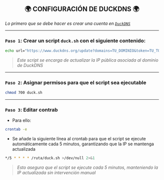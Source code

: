 <h2 align="center"> 🌍 CONFIGURACIÓN DE DUCKDNS 🌍 </h2>

*Lo primero que se debe hacer es crear una cuenta en [`DuckDNS`](https://www.duckdns.org/)*

---

### `Paso 1`: Crear un script `duck.sh` con el siguiente contenido: 

```bash
echo url="https://www.duckdns.org/update?domains=TU_DOMINIO&token=TU_TOKEN&ip=" | curl -k -o duck.log -K -
```
> *Este script se encarga de actualizar la IP pública asociada al dominio de DuckDNS*

---

### `Paso 2`: Asignar permisos para que el script sea ejecutable

```bash
chmod 700 duck.sh
```

---

### `Paso 3`: Editar contrab

- Para ello:

```bash
crontab -e
```

  - Se añade la siguiente línea al crontab para que el script se ejecute automáticamente cada 5 minutos, garantizando que la IP se mantenga actualizada

```bash
*/5 * * * * /ruta/duck.sh >/dev/null 2>&1
```

> *Esto asegura que el script se ejecute cada 5 minutos, manteniendo la IP actualizada sin intervención manual*
